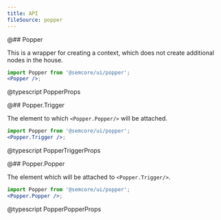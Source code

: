 ```yaml
---
title: API
fileSource: popper
---
```


@## Popper

This is a wrapper for creating a context, which does not create additional nodes in the house.

```jsx
import Popper from '@semcore/ui/popper';
<Popper />;
```

@typescript PopperProps

@## Popper.Trigger

The element to which `<Popper.Popper/>` will be attached.

```jsx
import Popper from '@semcore/ui/popper';
<Popper.Trigger />;
```

@typescript PopperTriggerProps

@## Popper.Popper

The element which will be attached to `<Popper.Trigger/>`.

```jsx
import Popper from '@semcore/ui/popper';
<Popper.Popper />;
```

@typescript PopperPopperProps
